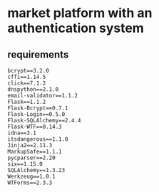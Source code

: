 # market platform with an authentication system


## requirements

    bcrypt==3.2.0
    cffi==1.14.5
    click==7.1.2
    dnspython==2.1.0
    email-validator==1.1.2
    Flask==1.1.2
    Flask-Bcrypt==0.7.1
    Flask-Login==0.5.0
    Flask-SQLAlchemy==2.4.4
    Flask-WTF==0.14.3
    idna==3.1
    itsdangerous==1.1.0
    Jinja2==2.11.3
    MarkupSafe==1.1.1
    pycparser==2.20
    six==1.15.0
    SQLAlchemy==1.3.23
    Werkzeug==1.0.1
    WTForms==2.3.3
